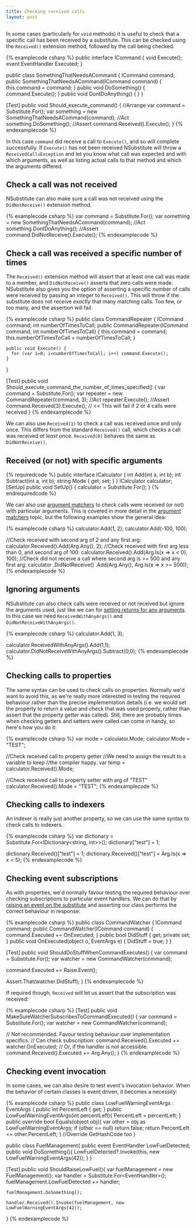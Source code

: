 ```yaml
---
title: Checking received calls
layout: post
---
```


In some cases (particularly for `void` methods) it is useful to check that a specific call has been received by a substitute. This can be checked using the `Received()` extension method, followed by the call being checked.

{% examplecode csharp %}
public interface ICommand {
    void Execute();
    event EventHandler Executed;
}

public class SomethingThatNeedsACommand {
    ICommand command;
    public SomethingThatNeedsACommand(ICommand command) { 
        this.command = command;
    }
    public void DoSomething() { command.Execute(); }
    public void DontDoAnything() { }
}

[Test]
public void Should_execute_command() {
    //Arrange
    var command = Substitute.For<ICommand>();
    var something = new SomethingThatNeedsACommand(command);
    //Act
    something.DoSomething();
    //Assert
    command.Received().Execute();
}
{% endexamplecode %}

In this case `command` did receive a call to `Execute()`, and so will complete successfully. If `Execute()` has not been received NSubstitute will throw a `ReceivedCallsException` and let you know what call was expected and with which arguments, as well as listing actual calls to that method and which the arguments differed.

## Check a call was not received
NSubstitute can also make sure a call was not received using the `DidNotReceive()` extension method.

{% examplecode csharp %}
var command = Substitute.For<ICommand>();
var something = new SomethingThatNeedsACommand(command);
//Act
something.DontDoAnything();
//Assert
command.DidNotReceive().Execute();
{% endexamplecode %}

## Check a call was received a specific number of times

The `Received()` extension method will assert that at least one call was made to a member, and `DidNotReceive()` asserts that zero calls were made. NSubstitute also gives you the option of asserting a specific number of calls were received by passing an integer to `Received()`. This will throw if the substitute does not receive *exactly* that many matching calls. Too few, or too many, and the assertion will fail.

{% examplecode csharp %}
public class CommandRepeater {
    ICommand command;
    int numberOfTimesToCall;
    public CommandRepeater(ICommand command, int numberOfTimesToCall) {
      this.command = command;
      this.numberOfTimesToCall = numberOfTimesToCall;
    }

    public void Execute() { 
      for (var i=0; i<numberOfTimesToCall; i++) command.Execute();
    }
}

[Test]
public void Should_execute_command_the_number_of_times_specified() {
  var command = Substitute.For<ICommand>();
  var repeater = new CommandRepeater(command, 3);
  //Act
  repeater.Execute();
  //Assert
  command.Received(3).Execute(); // << This will fail if 2 or 4 calls were received
}
{% endexamplecode %}

We can also use `Received(1)` to check a call was received once and only once. This differs from the standard `Received()` call, which checks a call was received *at least* once. `Received(0)` behaves the same as `DidNotReceive()`.

## Received (or not) with specific arguments

{% requiredcode %}
public interface ICalculator {
    int Add(int a, int b);
    int Subtract(int a, int b);
    string Mode { get; set; }
}
ICalculator calculator;
[SetUp] public void SetUp() { calculator = Substitute.For<ICalculator>(); }
{% endrequiredcode %}

We can also use [argument matchers](/help/argument-matchers) to check calls were received (or not) with particular arguments. This is covered in more detail in the [argument matchers](/help/argument-matchers) topic, but the following examples show the general idea:

{% examplecode csharp %}
calculator.Add(1, 2);
calculator.Add(-100, 100);

//Check received with second arg of 2 and any first arg:
calculator.Received().Add(Arg.Any<int>(), 2);
//Check received with first arg less than 0, and second arg of 100:
calculator.Received().Add(Arg.Is<int>(x => x < 0), 100);
//Check did not receive a call where second arg is >= 500 and any first arg:
calculator
    .DidNotReceive()
    .Add(Arg.Any<int>(), Arg.Is<int>(x => x >= 500));
{% endexamplecode %}

## Ignoring arguments

NSubstitute can also check calls were received or not received but ignore the arguments used, just like we can for [setting returns for any arguments](/help/return-for-any-args). In this case we need `ReceivedWithAnyArgs()` and `DidNotReceiveWithAnyArgs()`.

{% examplecode csharp %}
calculator.Add(1, 3);

calculator.ReceivedWithAnyArgs().Add(1,1);
calculator.DidNotReceiveWithAnyArgs().Subtract(0,0);
{% endexamplecode %}

## Checking calls to properties

The same syntax can be used to check calls on properties. Normally we'd want to avoid this, as we're really more interested in testing the required behaviour rather than the precise implementation details (i.e. we would set the property to return a value and check that was used properly, rather than assert that the property getter was called). Still, there are probably times when checking getters and setters were called can come in handy, so here's how you do it:

{% examplecode csharp %}
var mode = calculator.Mode;
calculator.Mode = "TEST";

//Check received call to property getter
//We need to assign the result to a variable to keep
//the compiler happy.
var temp = calculator.Received().Mode;

//Check received call to property setter with arg of "TEST"
calculator.Received().Mode = "TEST";
{% endexamplecode %}

## Checking calls to indexers
An indexer is really just another property, so we can use the same syntax to check calls to indexers.

{% examplecode csharp %} 
var dictionary = Substitute.For<IDictionary<string, int>>();
dictionary["test"] = 1;

dictionary.Received()["test"] = 1;
dictionary.Received()["test"] = Arg.Is<int>(x => x < 5);
{% endexamplecode %}

## Checking event subscriptions

As with properties, we'd normally favour testing the required behaviour over checking subscriptions to particular event handlers. We can do that by [raising an event on the substitute](/help/raising-events/) and asserting our class performs the correct behaviour in response:

{% examplecode csharp %} 
public class CommandWatcher {
    ICommand command;
    public CommandWatcher(ICommand command) { 
    	command.Executed += OnExecuted;
    }
    public bool DidStuff { get; private set; }
    public void OnExecuted(object o, EventArgs e) { DidStuff = true; }
} 

[Test]
public void ShouldDoStuffWhenCommandExecutes() {
  var command = Substitute.For<ICommand>();
  var watcher = new CommandWatcher(command);

  command.Executed += Raise.Event();

  Assert.That(watcher.DidStuff);
}
{% endexamplecode %} 

If required though, `Received` will let us assert that the subscription was received:

{% examplecode csharp %}
[Test]
public void MakeSureWatcherSubscribesToCommandExecuted() {
  var command = Substitute.For<ICommand>();
  var watcher = new CommandWatcher(command);

  // Not recommended. Favour testing behaviour over implementation specifics.
  // Can check subscription:
  command.Received().Executed += watcher.OnExecuted;
  // Or, if the handler is not accessible:
  command.Received().Executed += Arg.Any<EventHandler>();
}
{% endexamplecode %}

## Checking event invocation

In some cases, we can also desire to test event's invocation behavior. When the behavior of certain classes is event driven, it becomes a necessity:

{% examplecode csharp %} 
public class LowFuelWarningEventArgs : EventArgs {
	public int PercentLeft { get; }
	public LowFuelWarningEventArgs(int percentLeft){
		PercentLeft = percentLeft;
	}
	public override bool Equals(object obj){
		var other = obj as LowFuelWarningEventArgs;
		if (other == null) return false;
		return PercentLeft == other.PercentLeft;
	}
	//Override GetHashCode too
}

public class FuelManagement{
	public event EventHandler<LowFuelWarningEventArgs> LowFuelDetected;
	public void DoSomething(){
		LowFuelDetected?.Invoke(this, new LowFuelWarningEventArgs(42));
	}
}

[Test]
public void ShouldRaiseLowFuel(){
	var fuelManagement = new FuelManagement();
	var handler = Substitute.For<EventHandler<LowFuelWarningEventArgs>>();
	fuelManagement.LowFuelDetected += handler;

	fuelManagement.DoSomething();

	handler.Received().Invoke(fuelManagement, new LowFuelWarningEventArgs(42));
}
{% endexamplecode %} 

